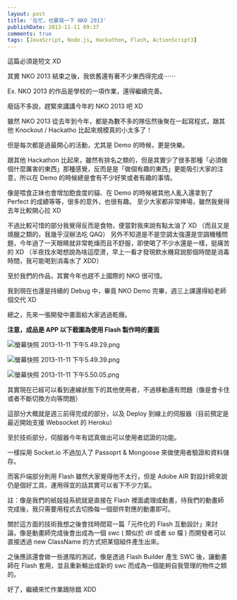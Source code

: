 ```yaml
---
layout: post
title: '在忙，也要寫一下 NKO 2013'
publishDate: 2013-11-11 09:37
comments: true
tags: [JavaScript, Node.js, Hackathon, Flash, ActionScript3]
---
```

這篇必須是短文 XD

其實 NKO 2013 結束之後，我依舊還有著不少東西得完成⋯⋯

Ex. NKO 2013 的作品是學校的一項作業，還得繼續完善。

廢話不多說，趕緊來講講今年的 NKO 2013 吧 XD

<!--more-->

雖然 NKO 2013 從去年到今年，都是為數不多的隊伍然後聚在一起寫程式，跟其他 Knockout / Hackatho 比起來規模真的小太多了！

但是每次都是過最開心的活動，尤其是 Demo 的時候，更是快樂。

跟其他 Hackathon 比起來，雖然有排名之類的，但是其實少了很多那種「必須做個什麼厲害的東西」那種感覺，反而是是「做個有趣的東西」更能吸引大家的注意，所以在 Demo 的時候總是會有不少好笑或者有趣的事情。

像是喂食正妹也會增加飽食度的貓、在 Demo 的時候被其他人亂入還拿到了 Perfect 的成績等等，很多的意外，也很有趣。
至少大家都非常捧場，雖然我覺得去年比較開心拉 XD

不過比較可惜的部分我覺得反而是食物，便當對我來說有點太油了 XD （而且又是燒臘之類的，我幾乎沒辦法吃 QAQ）
另外不知道是不是空調太強還是空調機種問題，今年過了一天眼睛就非常乾燥而且不舒服，即使喝了不少水還是一樣，挺痛苦的 XD
（半夜找水喝想說為啥這麼燙，早上一看才發現飲水機寫說那個時間是消毒時間，我可能喝到消毒水了 XDD）

至於我們的作品，其實今年也趕不上國際的 NKO 很可惜。

我到現在也還是持續的 Debug 中，畢竟 NKO Demo 完畢，週三上課還得給老師個交代 XD

總之，先來一張開發中畫面給大家過過乾癮。

**注意，成品是 APP 以下截圖為使用 Flash 製作時的畫面**

![螢幕快照 2013-11-11 下午5.49.29.png](https://user-image.logdown.io/user/52/blog/52/post/159560/kCyN4Y91SpKaPsL6LaWS_%E8%9E%A2%E5%B9%95%E5%BF%AB%E7%85%A7%202013-11-11%20%E4%B8%8B%E5%8D%885.49.29.png)

![螢幕快照 2013-11-11 下午5.49.39.png](https://user-image.logdown.io/user/52/blog/52/post/159560/X1hxKxF3SXuDCq3aNYhy_%E8%9E%A2%E5%B9%95%E5%BF%AB%E7%85%A7%202013-11-11%20%E4%B8%8B%E5%8D%885.49.39.png)

![螢幕快照 2013-11-11 下午5.50.05.png](https://user-image.logdown.io/user/52/blog/52/post/159560/PThjct8lR8mSzQPRnwRd_%E8%9E%A2%E5%B9%95%E5%BF%AB%E7%85%A7%202013-11-11%20%E4%B8%8B%E5%8D%885.50.05.png)

其實現在已經可以看到連線狀態下的其他使用者，不過移動還有問題（像是會卡住或者不斷切換方向等問題）

這部分大概就是週三前得完成的部分，以及 Deploy 到線上的伺服器（目前預定是最近開始支援 Websocket 的 Heroku）

至於技術部分，伺服器今年有認真做出可以使用者認證的功能。

一樣採用 Socket.io 不過加入了 Passoprt & Mongoose 來做使用者驗證和資料儲存。

而客戶端部分則用 Flash 雖然大家覺得他不太行，但是 Adobe AIR 對設計師來說仍是個好工具，運用得宜的話其實可以省下不少力氣。

註：像是我們的紙娃娃系統就是直接在 Flash 裡面處理成動畫，待我們的動畫師完成後，我只需要用程式去切換每一個部件對應的動畫即可。

關於這方面的技術我想之後會找時間寫一篇「元件化的 Flash 互動設計」來討論，像是動畫師完成後會出成為一個 swc ( 類似於 dll 或者 so 檔 ) 而開發者可以直接透過 new ClassName 的方式把某個組件產生出來。

之後應該還會做一些進階的測試，像是透過 Flash Builder 產生 SWC 後，讓動畫師在 Flash 套用，並且重新輸出成新的 swc 而成為一個能夠自我管理的物件之類的。

好了，繼續來忙作業跟除錯 XDD
